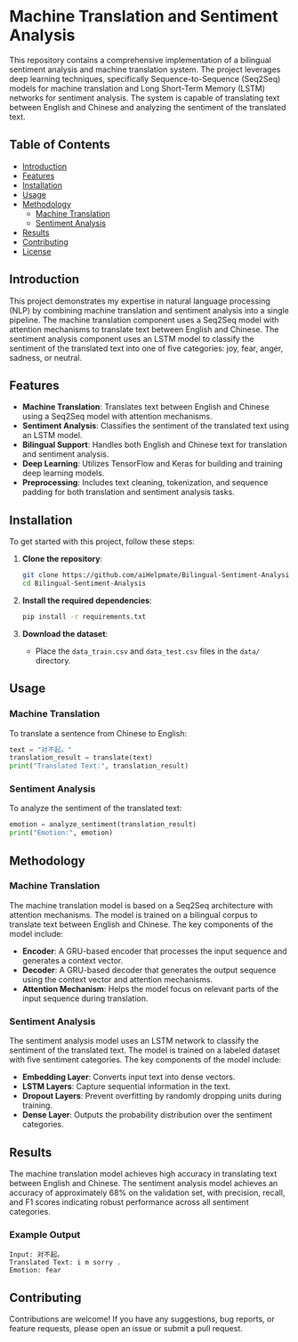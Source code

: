 #  Machine Translation and Sentiment Analysis

This repository contains a comprehensive implementation of a bilingual sentiment analysis and machine translation system. The project leverages deep learning techniques, specifically Sequence-to-Sequence (Seq2Seq) models for machine translation and Long Short-Term Memory (LSTM) networks for sentiment analysis. The system is capable of translating text between English and Chinese and analyzing the sentiment of the translated text.

## Table of Contents

- [Introduction](#introduction)
- [Features](#features)
- [Installation](#installation)
- [Usage](#usage)
- [Methodology](#methodology)
  - [Machine Translation](#machine-translation)
  - [Sentiment Analysis](#sentiment-analysis)
- [Results](#results)
- [Contributing](#contributing)
- [License](#license)

## Introduction

This project demonstrates my expertise in natural language processing (NLP) by combining machine translation and sentiment analysis into a single pipeline. The machine translation component uses a Seq2Seq model with attention mechanisms to translate text between English and Chinese. The sentiment analysis component uses an LSTM model to classify the sentiment of the translated text into one of five categories: joy, fear, anger, sadness, or neutral.

## Features

- **Machine Translation**: Translates text between English and Chinese using a Seq2Seq model with attention mechanisms.
- **Sentiment Analysis**: Classifies the sentiment of the translated text using an LSTM model.
- **Bilingual Support**: Handles both English and Chinese text for translation and sentiment analysis.
- **Deep Learning**: Utilizes TensorFlow and Keras for building and training deep learning models.
- **Preprocessing**: Includes text cleaning, tokenization, and sequence padding for both translation and sentiment analysis tasks.

## Installation

To get started with this project, follow these steps:

1. **Clone the repository**:
   ```bash
   git clone https://github.com/aiHelpmate/Bilingual-Sentiment-Analysis.git
   cd Bilingual-Sentiment-Analysis
   ```

2. **Install the required dependencies**:
   ```bash
   pip install -r requirements.txt
   ```

3. **Download the dataset**:
   - Place the `data_train.csv` and `data_test.csv` files in the `data/` directory.

## Usage

### Machine Translation

To translate a sentence from Chinese to English:

```python
text = "对不起。"
translation_result = translate(text)
print("Translated Text:", translation_result)
```

### Sentiment Analysis

To analyze the sentiment of the translated text:

```python
emotion = analyze_sentiment(translation_result)
print("Emotion:", emotion)
```

## Methodology

### Machine Translation

The machine translation model is based on a Seq2Seq architecture with attention mechanisms. The model is trained on a bilingual corpus to translate text between English and Chinese. The key components of the model include:

- **Encoder**: A GRU-based encoder that processes the input sequence and generates a context vector.
- **Decoder**: A GRU-based decoder that generates the output sequence using the context vector and attention mechanisms.
- **Attention Mechanism**: Helps the model focus on relevant parts of the input sequence during translation.

### Sentiment Analysis

The sentiment analysis model uses an LSTM network to classify the sentiment of the translated text. The model is trained on a labeled dataset with five sentiment categories. The key components of the model include:

- **Embedding Layer**: Converts input text into dense vectors.
- **LSTM Layers**: Capture sequential information in the text.
- **Dropout Layers**: Prevent overfitting by randomly dropping units during training.
- **Dense Layer**: Outputs the probability distribution over the sentiment categories.

## Results

The machine translation model achieves high accuracy in translating text between English and Chinese. The sentiment analysis model achieves an accuracy of approximately 68% on the validation set, with precision, recall, and F1 scores indicating robust performance across all sentiment categories.

### Example Output

```plaintext
Input: 对不起。
Translated Text: i m sorry .
Emotion: fear
```

## Contributing

Contributions are welcome! If you have any suggestions, bug reports, or feature requests, please open an issue or submit a pull request.
